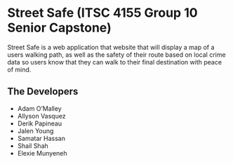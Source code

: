 # Street Safe (ITSC 4155 Group 10 Senior Capstone)
Street Safe is a web application that website that will display a map of a users walking path, as well as the safety of their route based on local crime data so  users know that they can walk to their final destination with peace of mind.


## The Developers
- Adam O’Malley
- Allyson Vasquez
- Derik Papineau
- Jalen Young
- Samatar Hassan
- Shail Shah
- Elexie Munyeneh
